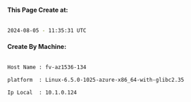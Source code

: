 
   
#### This Page Create at:

```bash

2024-08-05 - 11:35:31 UTC

```

#### Create By Machine:

```bash

Host Name : fv-az1536-134

platform  : Linux-6.5.0-1025-azure-x86_64-with-glibc2.35

Ip Local  : 10.1.0.124

```

